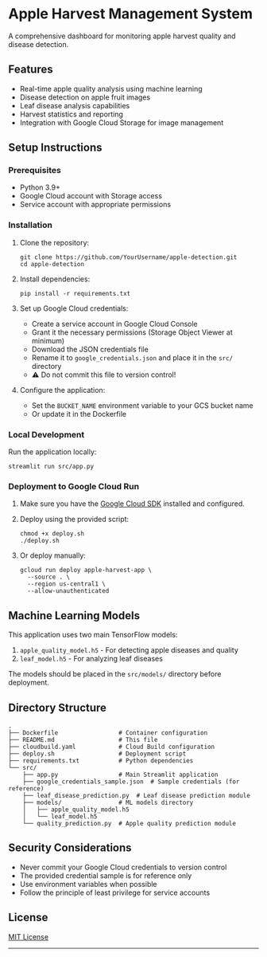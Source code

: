 # Apple Harvest Management System

A comprehensive dashboard for monitoring apple harvest quality and disease detection.

## Features

- Real-time apple quality analysis using machine learning
- Disease detection on apple fruit images
- Leaf disease analysis capabilities
- Harvest statistics and reporting
- Integration with Google Cloud Storage for image management

## Setup Instructions

### Prerequisites

- Python 3.9+
- Google Cloud account with Storage access
- Service account with appropriate permissions

### Installation

1. Clone the repository:
   ```
   git clone https://github.com/YourUsername/apple-detection.git
   cd apple-detection
   ```

2. Install dependencies:
   ```
   pip install -r requirements.txt
   ```

3. Set up Google Cloud credentials:
   - Create a service account in Google Cloud Console
   - Grant it the necessary permissions (Storage Object Viewer at minimum)
   - Download the JSON credentials file
   - Rename it to `google_credentials.json` and place it in the `src/` directory
   - ⚠️ Do not commit this file to version control!

4. Configure the application:
   - Set the `BUCKET_NAME` environment variable to your GCS bucket name
   - Or update it in the Dockerfile

### Local Development

Run the application locally:
```
streamlit run src/app.py
```

### Deployment to Google Cloud Run

1. Make sure you have the [Google Cloud SDK](https://cloud.google.com/sdk/docs/install) installed and configured.

2. Deploy using the provided script:
   ```
   chmod +x deploy.sh
   ./deploy.sh
   ```

3. Or deploy manually:
   ```
   gcloud run deploy apple-harvest-app \
     --source . \
     --region us-central1 \
     --allow-unauthenticated
   ```

## Machine Learning Models

This application uses two main TensorFlow models:

1. `apple_quality_model.h5` - For detecting apple diseases and quality
2. `leaf_model.h5` - For analyzing leaf diseases

The models should be placed in the `src/models/` directory before deployment.

## Directory Structure

```
.
├── Dockerfile                 # Container configuration
├── README.md                  # This file
├── cloudbuild.yaml            # Cloud Build configuration
├── deploy.sh                  # Deployment script
├── requirements.txt           # Python dependencies
└── src/
    ├── app.py                 # Main Streamlit application
    ├── google_credentials_sample.json  # Sample credentials (for reference)
    ├── leaf_disease_prediction.py  # Leaf disease prediction module
    ├── models/                # ML models directory
    │   ├── apple_quality_model.h5
    │   └── leaf_model.h5
    └── quality_prediction.py  # Apple quality prediction module
```

## Security Considerations

- Never commit your Google Cloud credentials to version control
- The provided credential sample is for reference only
- Use environment variables when possible
- Follow the principle of least privilege for service accounts

## License

[MIT License](LICENSE)

---

